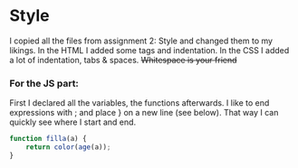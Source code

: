 # Style 

I copied all the files from assignment 2: Style and changed them to my likings. In the HTML I added some tags and indentation. 
In the CSS I added a lot of indentation, tabs & spaces. ~~Whitespace is your friend~~

### For the JS part:
First I declared all the variables, the functions afterwards. I like to end expressions with ; and place } on a new line (see below). 
That way I can quickly see where I start and end.

```javascript
function filla(a) {
    return color(age(a));
}
```

